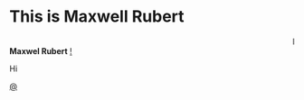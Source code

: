 
<!DOCTYPE html>
<html>
<head>
<title>Page Title</title>
</head>
<body>

<h1>This is Maxwell Rubert</h1>
<marquee>I'm from Kanyakumari, I am glad to learn front end developmentrn!</marquee>
<b>Maxwel Rubert</b>
<a href="https://drive.google.com/file/d/1o42vvUJbF4Q0jQxiyLdNJlafym28kRXJ/view?usp=drivesdk">!</a><br><p>Hi</p>
<a href="https://chatgpt.com/share/2952d9ed-9a56-4386-b648-f719fa11d2ed">@</a>
</body>
</html>
